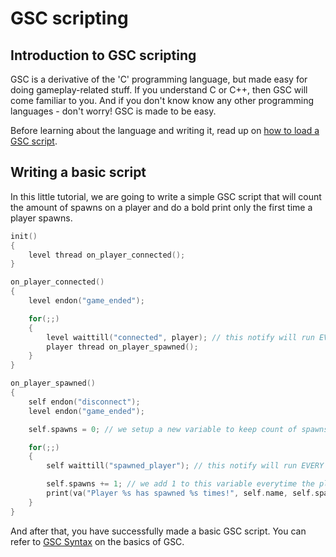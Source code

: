 # GSC scripting

## Introduction to GSC scripting

GSC is a derivative of the 'C' programming language, but made easy for doing gameplay-related stuff. If you understand C or C++, then GSC will come familiar to you. And if you don't know know any other programming languages - don't worry! GSC is made to be easy.

Before learning about the language and writing it, read up on [how to load a GSC script](gsc-load-script.md).

## Writing a basic script

In this little tutorial, we are going to write a simple GSC script that will count the amount of spawns on a player and do a bold print only the first time a player spawns.

```c
init()
{
    level thread on_player_connected();
}

on_player_connected()
{
    level endon("game_ended");

    for(;;)
    {
        level waittill("connected", player); // this notify will run EVERY TIME a new player has connected
        player thread on_player_spawned();
    }
}

on_player_spawned()
{
    self endon("disconnect");
    level endon("game_ended");

    self.spawns = 0; // we setup a new variable to keep count of spawns on the player entity

    for(;;)
    {
        self waittill("spawned_player"); // this notify will run EVERY TIME the player has spawned

        self.spawns += 1; // we add 1 to this variable everytime the player spawns
        print(va("Player %s has spawned %s times!", self.name, self.spawns));
    }
}
```

And after that, you have successfully made a basic GSC script. You can refer to [GSC Syntax](gsc-scripting-syntax) on the basics of GSC.
